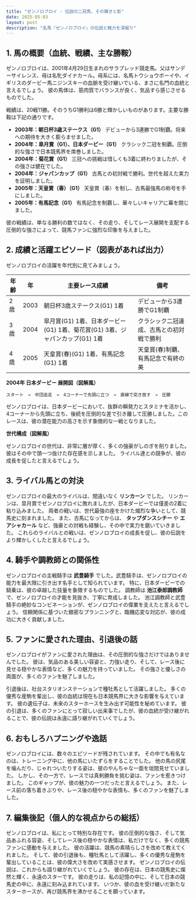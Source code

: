 ```yaml
---
title: "ゼンノロブロイ - 伝説の二冠馬、その輝きと影"
date: 2025-05-03
layout: post
description: "名馬『ゼンノロブロイ』の伝説と魅力を深堀り"
---
```


## 1. 馬の概要（血統、戦績、主な勝鞍）

ゼンノロブロイは、2001年4月29日生まれのサラブレッド競走馬。父はサンデーサイレンス、母は名牝ダイナカール。母系には、名馬トウショウボーイや、イギリスのダービー馬ニジンスキーの血脈を受け継いでいる、まさに名門の血統と言えるでしょう。  彼の馬体は、筋肉質でバランスが良く、気品すら感じさせるものでした。

戦績は、20戦11勝。そのうちG1勝利は6勝と輝かしいものがあります。主要な勝鞍は下記の通りです。

* **2003年：朝日杯3歳ステークス（G1）**  デビューから3連勝でG1制覇。将来への期待を大きく膨らませました。
* **2004年：皐月賞（G1）、日本ダービー（G1）**  クラシック二冠を制覇。圧倒的な強さで日本競馬界を席巻しました。
* **2004年：菊花賞（G1）**  三冠への挑戦は惜しくも3着に終わりましたが、その強さは健在でした。
* **2004年：ジャパンカップ（G1）**  古馬との初対戦で勝利。世代を超えた実力を証明しました。
* **2005年：天皇賞（春）（G1）**  天皇賞（春）を制し、古馬最強馬の称号を手にしました。
* **2005年：有馬記念（G1）**  有馬記念を制覇し、華々しいキャリアに幕を閉じました。

彼の戦績は、単なる勝利の数ではなく、その走り、そしてレース展開を支配する圧倒的な強さによって、競馬ファンに強烈な印象を与えました。


## 2. 成績と活躍エピソード（図表があれば出力）

ゼンノロブロイの活躍を年代別に見てみましょう。

| 年齢 | 年 | 主要レース成績 | 備考 |
|---|---|---|---|
| 2歳 | 2003 | 朝日杯3歳ステークス(G1) 1着 | デビューから3連勝でG1制覇 |
| 3歳 | 2004 | 皐月賞(G1) 1着、日本ダービー(G1) 1着、菊花賞(G1) 3着、ジャパンカップ(G1) 1着 | クラシック二冠達成、古馬との初対戦で勝利 |
| 4歳 | 2005 | 天皇賞(春)(G1) 1着、有馬記念(G1) 1着 | 天皇賞(春)制覇、有馬記念で有終の美 |


**2004年 日本ダービー 展開図（図解風）**

```
スタート　→　中団追走　→　4コーナーで先頭に立つ　→　直線で突き放す　→　圧勝
```

ゼンノロブロイは、日本ダービーにおいて、抜群の瞬発力とスタミナを活かし、4コーナーから先頭に立ち、後続を圧倒的な差で引き離して圧勝しました。このレースは、彼の潜在能力の高さを示す象徴的な一戦となりました。

**世代構成（図解風）**

ゼンノロブロイの世代は、非常に層が厚く、多くの強豪がしのぎを削りました。  彼はその中で頭一つ抜けた存在感を示しました。  ライバル達との競争が、彼の成長を促したと言えるでしょう。


## 3. ライバル馬との対決

ゼンノロブロイの最大のライバルは、間違いなく **リンカーン** でした。  リンカーンは、皐月賞でゼンノロブロイに敗れましたが、日本ダービーでは僅差の2着に粘り込みました。  両者の戦いは、世代最強の座をかけた熾烈な争いとして、競馬史に刻まれました。  また、古馬になってからは、 **タップダンスシチー** や **エアシャカール** など、強豪との対戦も経験し、その中で実力を磨いていきました。  これらのライバルとの戦いは、ゼンノロブロイの成長を促し、彼の伝説をより輝かしくしたと言えるでしょう。


## 4. 騎手や調教師との関係性

ゼンノロブロイの主戦騎手は **武豊騎手** でした。武豊騎手は、ゼンノロブロイの能力を最大限に引き出す名手として知られています。  特に、日本ダービーでの騎乗は、彼の卓越した技量を象徴するものでした。  調教師は **池江泰郎調教師** で、ゼンノロブロイの才能を見抜き、丁寧に育成しました。  池江調教師と武豊騎手の絶妙なコンビネーションが、ゼンノロブロイの偉業を支えたと言えるでしょう。  信頼関係に基づいた緻密なプランニングと、臨機応変な対応が、彼の成功に大きく貢献しました。


## 5. ファンに愛された理由、引退後の話

ゼンノロブロイがファンに愛された理由は、その圧倒的な強さだけではありませんでした。  彼は、気品のある美しい容姿と、力強い走り、そして、レース後に見せる穏やかな表情など、多くの魅力を持っていました。  その強さと優しさの両面が、多くのファンを魅了しました。

引退後は、社台スタリオンステーションで種牡馬として活躍しました。  多くの優秀な産駒を輩出し、彼の血統は現在も日本競馬界に大きな影響を与えています。  彼の遺伝子は、未来のスターホースを生み出す可能性を秘めています。  彼の引退は、多くのファンにとって寂しい出来事でしたが、彼の血統が受け継がれることで、彼の伝説は永遠に語り継がれていくでしょう。


## 6. おもしろハプニングや逸話

ゼンノロブロイには、数々のエピソードが残されています。  その中でも有名なのは、トレーニング中に、他の馬にいたずらをすることでした。  他の馬の尻尾を噛んだり、じゃれついたりする姿は、彼のやんちゃな一面を垣間見せていました。  しかし、その一方で、レースでは真剣勝負を挑む姿は、ファンを惹きつけました。  このギャップが、彼の魅力の一つだったと言えるでしょう。  また、レース前の落ち着きぶりや、レース後の穏やかな表情も、多くのファンを魅了しました。


## 7. 編集後記（個人的な視点からの総括）

ゼンノロブロイは、私にとって特別な存在です。  彼の圧倒的な強さ、そして気品あふれる容姿、そしてレース後の穏やかな表情は、私だけでなく、多くの競馬ファンに感動を与えました。  彼の活躍は、競馬の素晴らしさを改めて教えてくれました。  そして、彼の引退後も、種牡馬として活躍し、多くの優秀な産駒を輩出していることは、彼の偉大さを改めて実感させます。  ゼンノロブロイの伝説は、これからも語り継がれていくでしょう。  彼の存在は、日本の競馬史に燦然と輝く、永遠のスターです。  彼の走りは、私の記憶の中に、そして日本の競馬史の中に、永遠に刻み込まれています。  いつか、彼の血を受け継いだ新たなスターホースが、再び競馬界を沸かせることを願っています。
